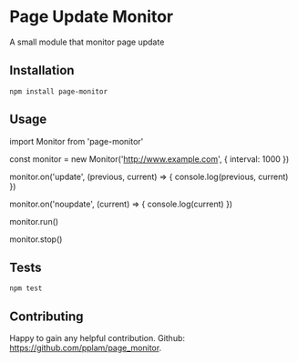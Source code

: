 Page Update Monitor
==========

A small module that monitor page update

## Installation

  `npm install page-monitor`

## Usage

  import Monitor from 'page-monitor'

  const monitor = new Monitor('http://www.example.com', { interval: 1000 })

  monitor.on('update', (previous, current) => {
    console.log(previous, current)
  })

  monitor.on('noupdate', (current) => {
    console.log(current)
  })

  monitor.run()

  monitor.stop()

## Tests

  `npm test`

## Contributing

  Happy to gain any helpful contribution. Github: https://github.com/pplam/page_monitor.
